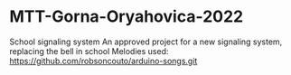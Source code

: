# MTT-Gorna-Oryahovica-2022
School signaling system 
An approved project for a new signaling system, replacing the bell in school
Melodies used: https://github.com/robsoncouto/arduino-songs.git

